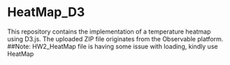 # HeatMap_D3
This repository contains the implementation of a temperature heatmap using D3.js. The uploaded ZIP file originates from the Observable platform.
##Note:
HW2_HeatMap file is having some issue with loading, kindly use HeatMap
